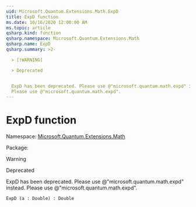```yaml
---
uid: Microsoft.Quantum.Extensions.Math.ExpD
title: ExpD function
ms.date: 10/16/2020 12:00:00 AM
ms.topic: article
qsharp.kind: function
qsharp.namespace: Microsoft.Quantum.Extensions.Math
qsharp.name: ExpD
qsharp.summary: >2-

  > [!WARNING]

  > Deprecated


  ExpD has been deprecated. Please use @"microsoft.quantum.math.expd" instead.
  Please use @"microsoft.quantum.math.expd".
---
```


# ExpD function

Namespace: [Microsoft.Quantum.Extensions.Math](xref:Microsoft.Quantum.Extensions.Math)

Package: [](https://nuget.org/packages/)


> [!WARNING]
> Deprecated
ExpD has been deprecated. Please use @"microsoft.quantum.math.expd" instead.Please use @"microsoft.quantum.math.expd".

```Q#
ExpD (a : Double) : Double
```

